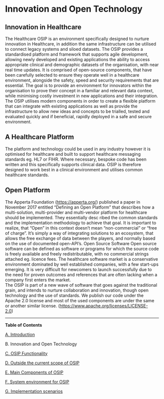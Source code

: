 Innovation and Open Technology
=======

Innovation in Healthcare
-------

The Healthcare OSIP is an environment specifically designed to nurture innovation in Healthcare, in addition the same infrastructure can be utilised to connect legacy systems and siloed datasets. 
The OSIP provides a standardised platform and framework that supports agile development, allowing newly developed and existing applications the ability to access appropriate clinical and demographic datasets of the organisation, with near real time updates. 
It is comprised of open-source components, that have been carefully selected to ensure they operate well in a healthcare environment, alongside the safety, speed and security requirements that are essential. 
The goal is to provide an environment for innovators within the organisation to prove their concept in a familiar and relevant data context, while minimising costly investment in new applications and their integration.
The OSIP utilises modern components in order to create a flexible platform that can integrate with existing applications as well as provide the infrastructure to allow new ideas and concepts to be trialled, tested and evaluated quickly and if beneficial, rapidly deployed in a safe and secure environment.

A Healthcare Platform
-------
The platform and technology could be used in any industry however it is optimised for healthcare and built to support healthcare messaging standards eg. HL7 or FIHR. Where necessary, bespoke code has been written and this specifically supports clinical data. OSIP is therefore designed to work best in a clinical environment and utilises common healthcare standards.

Open Platform
-------

The Apperta Foundation (https://apperta.org/) published a paper in November 2017 entitled “Defining an Open Platform” that describes how a multi-solution, multi-provider and multi-vendor platform for healthcare should be implemented. They essentially desc ribed the common standards and the implementation methodology to achieve that goal. It is important to realize, that “Open” in this context doesn’t mean “non-commercial” or “free of charge”. It’s simply a way of integrating solutions to an ecosystem, that allows the free exchange of data between the players, and normally based on the use of documented open-API’s.
Open Source Software
Open source software can be defined as software or programs for which the source code is freely available and freely redistributable, with no commercial strings attached eg. licence fees.
The healthcare software market is a conservative environment dominated by well established companies, with a few start-ups emerging. It is very difficult for newcomers to launch successfully due to the need for proven outcomes and references that are often lacking when a company first enters the market.  
The OSIP is part of a new wave of software that goes against the traditional grain, and intends to nurture collaboration and innovation, though open technology and the use of standards. 
We publish our code under the Apache 2.0 license and most of the used components are under the same or another similar license. (https://www.apache.org/licenses/LICENSE-2.0) 

----
**Table of Contents**

[A. Introduction](white_paper/introduction.html)

B. Innovation and Open Technology

[C. OSIP Functionality](white_paper/C_osip_functionality.html)

[D. Outside the current scope of OSIP](white_paper/D_outside_the_current_scope_of_osip.html)

[E. Main Components of OSIP](white_paper/E_main_components_of_osip.html)

[F. System environment for OSIP](white_paper/F_system_environment_for_osip.html)

[G. Implementation scenarios](white_paper/G_implementation_scenarios.html)
